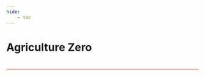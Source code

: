 ```yaml
---
hide:
    - toc
---
```


# Agriculture Zero
<div style="height:2px; background-color: #E17858; margin-top: 40px; margin-bottom: -20px;"></div>


